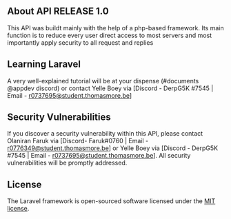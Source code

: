

## About API RELEASE 1.0

This API was buildt mainly with the help of a php-based framework. Its main function is to reduce every user direct access to most servers and most importantly apply security to all request and replies

## Learning Laravel

A very well-explained tutorial will be at your dispense (#documents @appdev discord) or contact Yelle Boey via [Discord - DerpG5K
#7545 | Email - r0737695@student.thomasmore.be]



## Security Vulnerabilities

If you discover a security vulnerability within this API, please contact Olaniran Faruk via [Discord- Faruk#0760 | Email - r0776349@student.thomasmore.be] or Yelle Boey via [Discord - DerpG5K
#7545 | Email - r0737695@student.thomasmore.be]. All security vulnerabilities will be promptly addressed.

## License

The Laravel framework is open-sourced software licensed under the [MIT license](https://opensource.org/licenses/MIT).
